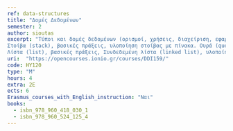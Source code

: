 ```yaml
---
ref: data-structures
title: "Δομές Δεδομένων"
semester: 2
author: sioutas
excerpt: "Τύποι και δομές δεδομένων (ορισμοί, χρήσεις, διαχείριση, εφαρμογές).
Στοίβα (stack), βασικές πράξεις, υλοποίηση στοίβας με πίνακα. Ουρά (queue), βασικές πράξεις, υλοποίηση ουράς με πίνακα.
Λίστα (list), βασικές πράξεις, Συνδεδεμένη λίστα (linked list), υλοποίηση με χρήση δεικτών, Δένδρα, Δυαδικά Δένδρα (binary trees), βασικές πράξεις, υλοποίηση ΔΔ με πίνακα, με δείκτες και με αναδρομή. Δένδρα AVL. Δένδρα Β, βασικές πράξεις. Κατακερματισμός (hashing). Διαχείριση μνήμης."
uri:  "https://opencourses.ionio.gr/courses/DDI159/"
code: ΗΥ120
type: "M"
hours: 4
extra: 2Ε
ects: 6
Erasmus_courses_with_English_instruction: "Ναι"
books:
  - isbn_978_960_418_030_1
  - isbn_978_960_524_125_4
---
```


